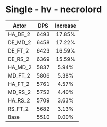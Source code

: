 # Single - hv - necrolord
| Actor | DPS | Increase |
|---|:---:|:---:|
|HA_DE_2|6493|17.85%|
|DE_MD_2|6458|17.22%|
|DE_FT_2|6423|16.59%|
|DE_RS_2|6369|15.59%|
|HA_MD_2|5837|5.94%|
|MD_FT_2|5806|5.38%|
|HA_FT_2|5761|4.57%|
|MD_RS_2|5752|4.40%|
|HA_RS_2|5709|3.63%|
|RS_FT_2|5682|3.13%|
|Base|5510|0.00%|
